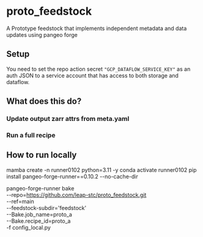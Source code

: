 # proto_feedstock
A Prototype feedstock that implements independent metadata and data updates using pangeo forge

## Setup
You need to set the repo action secret `"GCP_DATAFLOW_SERVICE_KEY"` as an auth JSON to a service account that has access to both storage and dataflow.

## What does this do?

### Update output zarr attrs from meta.yaml

### Run a full recipe

## How to run locally
mamba create -n runner0102 python=3.11 -y
conda activate runner0102
pip install pangeo-forge-runner==0.10.2 --no-cache-dir

pangeo-forge-runner bake \
  --repo=https://github.com/leap-stc/proto_feedstock.git \
  --ref=main \
  --feedstock-subdir='feedstock' \
  --Bake.job_name=proto_a\
  --Bake.recipe_id=proto_a\
  -f config_local.py